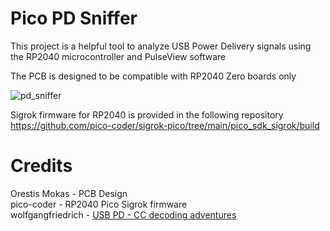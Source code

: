 # Pico PD Sniffer

This project is a helpful tool to analyze USB Power Delivery signals using the RP2040 microcontroller and PulseView software  

The PCB is designed to be compatible with RP2040 Zero boards only  

![pd_sniffer](https://github.com/user-attachments/assets/9807896e-41af-4c5c-986d-e5c42f8d3fd6)


Sigrok firmware for RP2040 is provided in the following repository  
https://github.com/pico-coder/sigrok-pico/tree/main/pico_sdk_sigrok/build

# Credits
Orestis Mokas - PCB Design  
pico-coder    - RP2040 Pico Sigrok firmware  
wolfgangfriedrich - [USB PD - CC decoding adventures](https://community.element14.com/technologies/power-management/b/blog/posts/usb-pd---cc-decoding-adventures)
